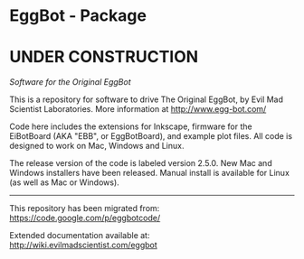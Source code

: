 EggBot - Package
======

# UNDER CONSTRUCTION

*_Software for the Original EggBot_*

This is a repository for software to drive The Original EggBot, by Evil Mad Scientist Laboratories. More information at http://www.egg-bot.com/

Code here includes the extensions for Inkscape, firmware for the EiBotBoard (AKA "EBB", or EggBotBoard), and example plot files. All code is designed to work on Mac, Windows and Linux.

The release version of the code is labeled version 2.5.0. New Mac and Windows installers have been released. Manual install is available for Linux (as well as Mac or Windows).


----

This repository has been migrated from: https://code.google.com/p/eggbotcode/

Extended documentation available at: http://wiki.evilmadscientist.com/eggbot

